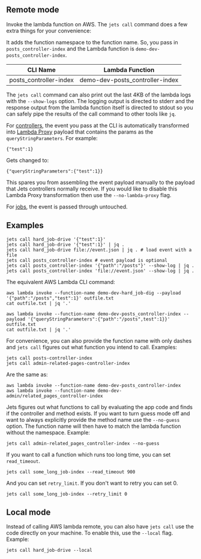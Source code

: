 ## Remote mode

Invoke the lambda function on AWS. The `jets call` command does a few extra things for your convenience:

It adds the function namespace to the function name.  So, you pass in `posts_controller-index` and the Lambda function is `demo-dev-posts_controller-index`.

CLI Name | Lambda Function
--- | ---
posts_controller-index | demo-dev-posts_controller-index

The `jets call` command can also print out the last 4KB of the lambda logs with the `--show-logs` option. The logging output is directed to stderr and the response output from the lambda function itself is directed to stdout so you can safely pipe the results of the call command to other tools like `jq`.

For [controllers](http://rubyonjets.com/docs/controllers/), the event you pass at the CLI is automatically transformed into [Lambda Proxy](https://docs.aws.amazon.com/apigateway/latest/developerguide/set-up-lambda-proxy-integrations.html) payload that contains the params as the `queryStringParameters`.  For example:

    {"test":1}

Gets changed to:

    {"queryStringParameters":{"test":1}}

This spares you from assembling the event payload manually to the payload that Jets controllers normally receive.  If you would like to disable this Lambda Proxy transformation then use the `--no-lambda-proxy` flag.

For [jobs](http://rubyonjets.com/docs/jobs/), the event is passed through untouched.

## Examples

    jets call hard_job-drive '{"test":1}'
    jets call hard_job-drive '{"test":1}' | jq .
    jets call hard_job-drive file://event.json | jq . # load event with a file
    jets call posts_controller-index # event payload is optional
    jets call posts_controller-index '{"path":"/posts"}' --show-log | jq .
    jets call posts_controller-index 'file://event.json' --show-log | jq .

The equivalent AWS Lambda CLI command:

    aws lambda invoke --function-name demo-dev-hard_job-dig --payload '{"path":"/posts","test":1}' outfile.txt
    cat outfile.txt | jq '.'

    aws lambda invoke --function-name demo-dev-posts_controller-index --payload '{"queryStringParameters":{"path":"/posts",test":1}}' outfile.txt
    cat outfile.txt | jq '.'

For convenience, you can also provide the function name with only dashes and `jets call` figures out what function you intend to call. Examples:

    jets call posts-controller-index
    jets call admin-related-pages-controller-index

Are the same as:

    aws lambda invoke --function-name demo-dev-posts_controller-index
    aws lambda invoke --function-name demo-dev-admin/related_pages_controller-index

Jets figures out what functions to call by evaluating the app code and finds if the controller and method exists.  If you want to turn guess mode off and want to always explicitly provide the method name use the `--no-guess` option.  The function name will then have to match the lambda function without the namespace. Example:

    jets call admin-related_pages_controller-index --no-guess

If you want to call a function which runs too long time, you can set `read_timeout`.

    jets call some_long_job-index --read_timeout 900
    
And you can set `retry_limit`. If you don't want to retry you can set 0.

    jets call some_long_job-index --retry_limit 0

## Local mode

Instead of calling AWS lambda remote, you can also have `jets call` use the code directly on your machine.  To enable this, use the `--local` flag. Example:

    jets call hard_job-drive --local

